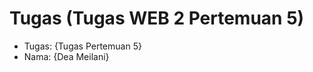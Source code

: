 # Tugas (Tugas WEB 2 Pertemuan 5)
<ul>
  <li>Tugas: {Tugas Pertemuan 5}</li>
  <li>Nama: {Dea Meilani}</li>
</ul>
